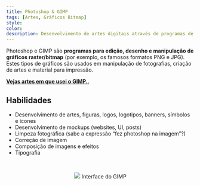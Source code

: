 ```yaml
---
title: Photoshop & GIMP
tags: [Artes, Gráficos Bitmap]
style: 
color: 
description: Desenvolvimento de artes digitais através de programas de gráficos bitmap.
---
```


Photoshop e GIMP são **programas para edição, desenho e manipulação de gráficos raster/bitmap** (por exemplo, os famosos formatos PNG e JPG). Estes tipos de gráficos são usados em manipulação de fotografias, criação de artes e material para impressão.

[**Vejas artes em que usei o GIMP.**.]()

## Habilidades

* Desenvolvimento de artes, figuras, logos, logotipos, banners, símbolos e ícones
* Desenvolvimento de mockups (websites, UI, posts)
* Limpeza fotográfica (sabe a expressão “fez photoshop na imagem”?)
* Correção de imagem
* Composição de imagens e efeitos
* Tipografia




<br>

<p align="center">
<img src="https://www.gimp.org/release-notes/images/2.10-update-ui.jpg">
Interface do GIMP
</p>